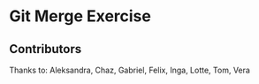 # Git Merge Exercise

## Contributors

Thanks to: Aleksandra, Chaz, Gabriel, Felix, Inga, Lotte, Tom, Vera
